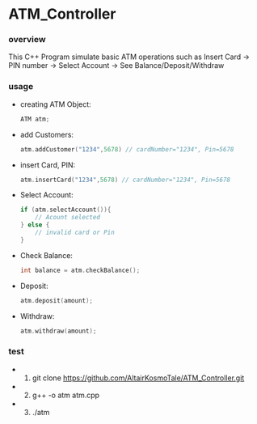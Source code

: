 # ATM_Controller

### overview
This C++ Program simulate basic ATM operations such as
Insert Card -> PIN number -> Select Account -> See Balance/Deposit/Withdraw

### usage
- creating ATM Object:

  ``` cpp
  ATM atm;
  ```

- add Customers:

  ```cpp
  atm.addCustomer("1234",5678) // cardNumber="1234", Pin=5678
  ```

- insert Card, PIN:

  ```cpp
  atm.insertCard("1234",5678) // cardNumber="1234", Pin=5678
  ```

- Select Account:

  ```cpp
  if (atm.selectAccount()){
      // Acount selected
  } else {
      // invalid card or Pin
  }
  ```

- Check Balance:

  ```cpp
  int balance = atm.checkBalance();
  ```

- Deposit:

  ```cpp
  atm.deposit(amount);
  ```

- Withdraw:

  ```cpp
  atm.withdraw(amount);
  ```

### test
- 1) git clone https://github.com/AltairKosmoTale/ATM_Controller.git
- 2) g++ -o atm atm.cpp
- 3) ./atm

